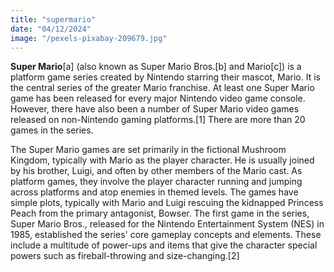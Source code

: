 ```yaml
---
title: "supermario"
date: "04/12/2024"
image: "/pexels-pixabay-209679.jpg"
---  
```



__Super Mario__[a] (also known as Super Mario Bros.[b] and Mario[c]) is a platform game series created by Nintendo starring their mascot, Mario. It is the central series of the greater Mario franchise. At least one Super Mario game has been released for every major Nintendo video game console. However, there have also been a number of Super Mario video games released on non-Nintendo gaming platforms.[1] There are more than 20 games in the series.

The Super Mario games are set primarily in the fictional Mushroom Kingdom, typically with Mario as the player character. He is usually joined by his brother, Luigi, and often by other members of the Mario cast. As platform games, they involve the player character running and jumping across platforms and atop enemies in themed levels. The games have simple plots, typically with Mario and Luigi rescuing the kidnapped Princess Peach from the primary antagonist, Bowser. The first game in the series, Super Mario Bros., released for the Nintendo Entertainment System (NES) in 1985, established the series' core gameplay concepts and elements. These include a multitude of power-ups and items that give the character special powers such as fireball-throwing and size-changing.[2]